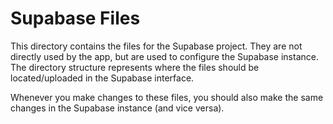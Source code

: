 # Supabase Files

This directory contains the files for the Supabase project. They are not directly used by the app, but are used to configure the Supabase instance. The directory structure represents where the files should be located/uploaded in the Supabase interface.

Whenever you make changes to these files, you should also make the same changes in the Supabase instance (and vice versa).

